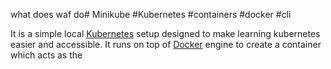 what does waf do# Minikube
#Kubernetes #containers #docker #cli

It is a simple local [Kubernetes](Microservice%20Architecture/Kubernetes/Kubernetes.md) setup designed to make learning kubernetes easier and accessible. It runs on top of [Docker](Microservice%20Architecture/Docker/Docker.md) engine to create a container which acts as the 
